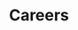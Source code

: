 ---
layout: default
title: "Careers"
group: "navigation"
excerpt: "We have a variety of roles available. Many of these roles are for engineers and operators based in Oakland, California with travel to some very cool locations across the US and South America (think beautiful desert landscapes). These are dynamic and challenging positions for adventurous types excited to work on the front lines of the energy transition."
modules:
    - {name: bodyTextPageHeaderButton, heading: "Careers", preamble: "Lilac is hiring!", body: "<p>We have a variety of roles available. Many of these roles are for engineers and operators based in Oakland, California with travel to some very cool locations across the US and South America (think beautiful desert landscapes). These are dynamic and challenging positions for adventurous types excited to work on the front lines of the energy transition.</p>", buttonText: "Open positions", buttonUrl: "https://www.linkedin.com/jobs/search/?f_C=17957877&geoId=92000000", buttonIcon: ">", target: "_blank"}
---